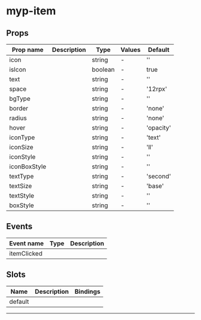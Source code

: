 # myp-item

## Props

| Prop name    | Description | Type    | Values | Default   |
| ------------ | ----------- | ------- | ------ | --------- |
| icon         |             | string  | -      | ''        |
| isIcon       |             | boolean | -      | true      |
| text         |             | string  | -      | ''        |
| space        |             | string  | -      | '12rpx'   |
| bgType       |             | string  | -      | ''        |
| border       |             | string  | -      | 'none'    |
| radius       |             | string  | -      | 'none'    |
| hover        |             | string  | -      | 'opacity' |
| iconType     |             | string  | -      | 'text'    |
| iconSize     |             | string  | -      | 'll'      |
| iconStyle    |             | string  | -      | ''        |
| iconBoxStyle |             | string  | -      | ''        |
| textType     |             | string  | -      | 'second'  |
| textSize     |             | string  | -      | 'base'    |
| textStyle    |             | string  | -      | ''        |
| boxStyle     |             | string  | -      | ''        |

## Events

| Event name  | Type | Description |
| ----------- | ---- | ----------- |
| itemClicked |      |

## Slots

| Name    | Description | Bindings |
| ------- | ----------- | -------- |
| default |             |          |

---
